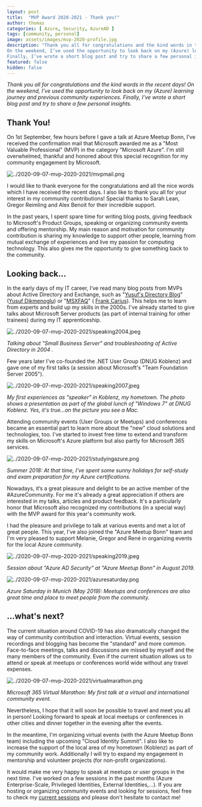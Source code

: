 ```yaml
---
layout: post
title:  "MVP Award 2020-2021 - Thank you!"
author: thomas
categories: [ Azure, Security, AzureAD ]
tags: [community, personal]
image: assets/images/mvp-2020-profile.jpg
description: "Thank you all for congratulations and the kind words in the recent days!
On the weekend, I’ve used the opportunity to look back on my (Azure) learning journey and previous community experiences.
Finally, I’ve wrote a short blog post and try to share a few personal insights."
featured: false
hidden: false
---
```


*Thank you all for congratulations and the kind words in the recent days!
On the weekend, I’ve used the opportunity to look back on my (Azure) learning journey and previous community experiences.
Finally, I’ve wrote a short blog post and try to share a few personal insights.*

## Thank You!
On 1st September, few hours before I gave a talk at Azure Meetup Bonn, I've received the confirmation mail that Microsoft awarded me as a  "Most Valuable Professional" (MVP) in the category "Microsoft Azure". I'm still overwhelmed, thankful and honored about this special recognition for my community engagement by Microsoft.

![../2020-09-07-mvp-2020-2021/mvpmail.png](../2020-09-07-mvp-2020-2021/mvpmail.png)

I would like to thank everyone for the congratulations and all the nice words which I have received the recent days.
I also like to thank you all for your interest in my community contributions!
Special thanks to Sarah Lean, Gregor Reimling and Alex Benoit for their incredible support.

In the past years, I spent spare time for writing blog posts, giving feedback to Microsoft's Product Groups, speaking or organizing community events and offering mentorship.
My main reason and motivation for community contribution is sharing my knowledge to support other people, learning from mutual exchange of experiences and live my passion for computing technology. This also gives me the opportunity to give something back to the community.

## Looking back...

In the early days of my IT career, I‘ve read many blog posts from MVPs about Active Directory and Exchange, such as "[Yusuf's Directory Blog](http://blog.dikmenoglu.de)" ([Yusuf Dikmenoglu](https://twitter.com/yusufsdsblog)) or "[MSXFAQ](https://www.msxfaq.de)" ( [Frank Carius](https://twitter.com/msxfaq)).
This helps me to learn from experts and build up my skills in the 2000s.
I've already started to give talks about Microsoft Server products (as part of internal training for other trainees) during my IT apprenticeship.

![../2020-09-07-mvp-2020-2021/speaking2004.jpeg](../2020-09-07-mvp-2020-2021/speaking2004.jpeg)

*Talking about "Small Business Server" and troubleshooting of Active Directory in 2004 .*

Few years later I've co-founded the .NET User Group (DNUG Koblenz) and gave one of my first talks (a session about Microsoft's "Team Foundation Server 2005").

![../2020-09-07-mvp-2020-2021/speaking2007.jpeg](../2020-09-07-mvp-2020-2021/speaking2007.jpeg)

*My first experiences as "speaker" in Koblenz, my hometown. The photo shows a presentation as part of the global lunch of "Windows 7" at DNUG Koblenz. Yes, it's true...on the picture you see a Mac.*

Attending community events (User Groups or Meetups) and conferences became an essential part to learn more about the "new" cloud solutions and technologies, too. I've started to invest free time to extend and transform my skills on Microsoft's Azure platform but also partly for Microsoft 365 services.

![../2020-09-07-mvp-2020-2021/studyingazure.png](../2020-09-07-mvp-2020-2021/studyingazure.png)

*Summer 2018: At that time, I've spent some sunny holidays for self-study and exam preparation for my Azure certifications.*

Nowadays, it‘s a great pleasure and delight to be an active member of the #AzureCommunity.
For me it's already a great appreciation if others are interested in my talks, articles and product feedback. It's a particularly honor that Microsoft also recognized my contributions (in a special way) with the MVP award for this year's community work.

I had the pleasure and privilege to talk at various events and met a lot of great people. This year, I've also joined the "Azure Meetup Bonn" team and I'm very pleased to support Melanie, Gregor and René in organizing events for the local Azure community. 

![../2020-09-07-mvp-2020-2021/speaking2019.jpeg](../2020-09-07-mvp-2020-2021/speaking2019.jpeg)

*Session about "Azure AD Security" at "Azure Meetup Bonn" in August 2019.*

![../2020-09-07-mvp-2020-2021/azuresaturday.png](../2020-09-07-mvp-2020-2021/azuresaturday.png)

*Azure Saturday in Munich (May 2019): Meetups and conferences are also great time and place to meet people from the community.*

## ...what's next?

The current situation around COVID-19 has also dramatically changed the way of community contribution and interaction. Virtual events, session recordings and blogging has become the "standard" and more common. Face-to-face meetings, talks and discussions are missed by myself and the many members of the community. Even if the current situation allows us to attend or speak at meetups or conferences world wide without any travel expenses.

![../2020-09-07-mvp-2020-2021/virtualmarathon.png](../2020-09-07-mvp-2020-2021/virtualmarathon.png)

*Microsoft 365 Virtual Marathon: My first talk at a virtual and international community event.*

Nevertheless, I hope that it will soon be possible to travel and meet you all in person!
Looking forward to speak at local meetups or conferences in other cities and dinner together in the evening after the events.

In the meantime, I'm organizing virtual events (with the Azure Meetup Bonn team) including the upcoming "Cloud Identity Summit". I also like to increase the support of the local area of my hometown (Koblenz) as part of my community work. Additionally I will try to expand my engagement in mentorship and volunteer projects (for non-profit organizations).

It would make me very happy to speak at meetups or user groups in the next time. I've worked on a few sessions in the past months (Azure Enterprise-Scale, Privileged Identities, External Identities,...). If you are hosting or organizing community events and looking for sessions, feel free to check my [current sessions](https://sessionize.com/ThomasNaunheim) and please don't hesitate to contact me!